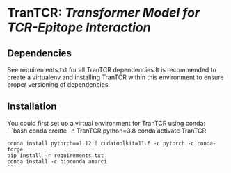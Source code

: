 # TranTCR: *Transformer Model for TCR-Epitope Interaction*




## Dependencies
See requirements.txt for all TranTCR dependencies.It is recommended to create a virtualenv and installing TranTCR within this environment to ensure proper versioning of dependencies.
## Installation
You could first set up a virtual environment for TranTCR using conda:
    ```bash
    conda create -n TranTCR python=3.8
    conda activate TranTCR

    conda install pytorch==1.12.0 cudatoolkit=11.6 -c pytorch -c conda-forge
    pip install -r requirements.txt
    conda install -c bioconda anarci
    ```






